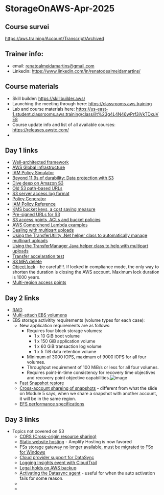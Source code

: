 # StorageOnAWS-Apr-2025

## Course survei 
https://aws.training/Account/Transcript/Archived

## Trainer info:
- email: renatoalmeidamartins@gmail.com
- Linkedin: https://www.linkedin.com/in/renatodealmeidamartins/

## Course materials
- Skill builder: https://skillbuilder.aws/
- Launching the meeting through here: https://classrooms.aws.training
- Lab and course materials here: https://us-east-1.student.classrooms.aws.training/class/ilt%23g4L4N46wPrf3iVkTDxuVE8
- Course update info and list of all available courses: https://releases.awstc.com/
- 
## Day 1 links
- [Well-architected framework](https://aws.amazon.com/architecture/well-architected/?wa-lens-whitepapers.sort-by=item.additionalFields.sortDate&wa-lens-whitepapers.sort-order=desc&wa-guidance-whitepapers.sort-by=item.additionalFields.sortDate&wa-guidance-whitepapers.sort-order=desc)
- [AWS Global infrastructure](https://aws.amazon.com/about-aws/global-infrastructure/?p=ngi&loc=1)
- [IAM Policy Simulator](https://policysim.aws.amazon.com/)
- [Beyond 11 9s of durability: Data protection with S3](https://www.youtube.com/watch?v=XyRdMT4zUrA)
- [Dive deep on Amazon S3](https://www.youtube.com/watch?v=sYDJYqvNeXU)
- [Old S3 path-based URLs](https://aws.amazon.com/blogs/aws/amazon-s3-path-deprecation-plan-the-rest-of-the-story/)
- [S3 server access log format](https://docs.aws.amazon.com/AmazonS3/latest/userguide/LogFormat.html#log-record-fields)
- [Policy Generator](https://awspolicygen.s3.amazonaws.com/policygen.html)
- [IAM Policy Reference](https://docs.aws.amazon.com/IAM/latest/UserGuide/reference_policies.html)
- [KMS bucket keys, a cost saving measure](https://docs.aws.amazon.com/AmazonS3/latest/userguide/bucket-key.html)
- [Pre-signed URLs for S3](https://docs.aws.amazon.com/cli/latest/reference/s3/presign.html)
- [S3 access points, ACLs and bucket policies](https://aws.amazon.com/blogs/security/iam-policies-and-bucket-policies-and-acls-oh-my-controlling-access-to-s3-resources/)
- [AWS Comprehend Lambda examples](https://github.com/aws-samples/amazon-comprehend-s3-object-lambda-functions/tree/main)
- [Dealing with multipart uploads](https://docs.aws.amazon.com/AmazonS3/latest/userguide/mpuoverview.html)
- [Using the TransferUtility .Net helper class to automatically manage multipart uploads](https://docs.aws.amazon.com/AmazonS3/latest/userguide/HLuploadDirDotNet.html)
- [Using the TransferManager Java helper class to help with multipart uploads](https://sdk.amazonaws.com/java/api/latest/software/amazon/awssdk/transfer/s3/S3TransferManager.html)
- [Transfer accelaration test](https://s3-accelerate-speedtest.s3-accelerate.amazonaws.com/en/accelerate-speed-comparsion.html)
- [S3 MFA delete](https://docs.aws.amazon.com/AmazonS3/latest/userguide/MultiFactorAuthenticationDelete.html?icmpid=docs_amazons3_console)
- [Object lock](https://docs.aws.amazon.com/AmazonS3/latest/userguide/object-lock.html) - be careful!!!. If locked in compliance mode, the only way to shorten the duration is closing the AWS account. Maximum lock duration is 1000 years.
- [Multi-region access points](docs.aws.amazon.com/AmazonS3/latest/userguide/MultiRegionAccessPoints.html)

## Day 2 links
- [RAID](https://en.wikipedia.org/wiki/RAID)
- [Multi-attach EBS volumens](https://docs.aws.amazon.com/ebs/latest/userguide/ebs-volumes-multi.html)
- EBS storage activitity requirements (volume types for each case):
  - New application requirements are as follows:
    - Requires four block storage volumes:
      - 1 x 10 GiB boot volume
      - 1 x 150 GiB application volume
      - 1 x 60 GiB transaction log volume
      - 1 x 5 TiB data retention volume
    - Minimum of 3000 IOPS, maximum of 9000 IOPS for all four volumes.
    - Throughput requirement of 100 MiB/s or less for all four volumes.
    - Requires point-in-time consistency for recovery time objectives and recovery point objective capabilities.![image](https://github.com/user-attachments/assets/636749ab-610a-440b-9924-fbd28bd693a3)
  - [Fast Snapshot restore](https://docs.aws.amazon.com/ebs/latest/userguide/ebs-fast-snapshot-restore.html)
  - [Cross-account shareing of snapshots](https://docs.aws.amazon.com/ebs/latest/userguide/ebs-modifying-snapshot-permissions.html) - different from what the slide on Module 5 says, when we share a snapshot with another account, it will be in the same region.
  - [EFS performance specifications](https://docs.aws.amazon.com/efs/latest/ug/performance.html)
## Day 3 links
- Topics not covered on S3
  - [CORS (Cross-origin resource sharing)](https://docs.aws.amazon.com/AmazonS3/latest/userguide/cors.html)
  - [Static website hosting](https://docs.aws.amazon.com/AmazonS3/latest/userguide/WebsiteHosting.html?icmpid=docs_amazons3_console) - Amplify Hosting is now favored
  - [FSs storage gateway no longer available, must be migrated to FSx for Windows](https://aws.amazon.com/blogs/storage/switch-your-file-share-access-from-amazon-fsx-file-gateway-to-amazon-fsx-for-windows-file-server/)
  - [Cloud provider support for DataSync](https://docs.aws.amazon.com/datasync/latest/userguide/transferring-other-cloud-storage.html)
  - [Logging Insights event with CloudTrail](https://docs.aws.amazon.com/awscloudtrail/latest/userguide/insights-events-enable.html)
  - [Legal holds on AWS backup](https://docs.aws.amazon.com/aws-backup/latest/devguide/legalhold.html#legalhold-creation)
  - [Activating the Datasync agent](https://docs.aws.amazon.com/datasync/latest/userguide/activate-agent.html#get-activation-key) - useful for when the auto activation fails for some reason.
  - 
  - 
